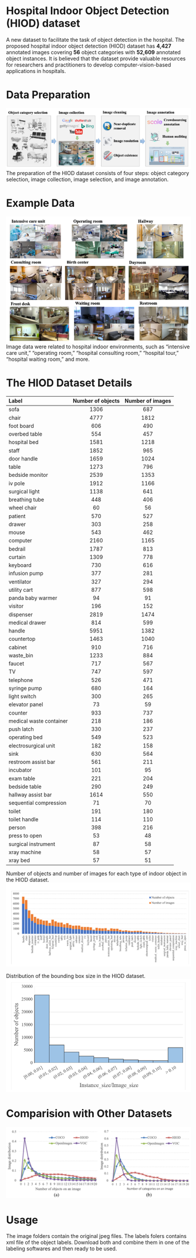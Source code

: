 # Hospital Indoor Object Detection (HIOD) dataset

A new dataset to facilitate the task of
object detection in the hospital. The proposed
hospital indoor object detection (HIOD) dataset has **4,427** annotated images covering **56** object
categories with **52,609** annotated object instances. It is believed that
the dataset provide valuable resources for researchers and practitioners to develop
computer-vision-based applications in hospitals.

# Data Preparation

![alt text](https://github.com/Wangmmstar/Hospital_Scene_Data/blob/main/readme/dataset_preparation.png?raw=true)
The preparation of the HIOD dataset consists of four steps: object
category selection, image collection, image selection, and image annotation.

# Example Data

![alt text](https://github.com/Wangmmstar/Hospital_Scene_Data/blob/main/readme/example_indoor_scenes.png?raw=true)
Image data were related to hospital
indoor environments, such as “intensive care unit,” “operating room,” “hospital consulting room,”
“hospital tour,” “hospital waiting room,” and more.

# The HIOD Dataset Details 

| Label        | Number of objects       | Number of images         |
| :---         |     :-----:               |     :-----:                | 
| sofa         | 1306              | 687    |
| chair        | 4777              | 1812     |
| foot board   | 606               | 490     |
| overbed table| 554              | 457     |
| hospital bed | 1581       | 1218     |
| staff        | 1852       | 965      |
| door handle  | 1659      | 1024     |
| table        | 1273      | 796     |
| bedside monitor| 2539       | 1353     |
| iv pole      | 1912      | 1166     |
| surgical light| 1138      | 641     |
| breathing tube| 448       | 406      |
| wheel chair  | 60       | 56     |
| patient      | 570      | 527     |
| drawer       | 303       | 258     |
| mouse        | 543      | 462     |
| computer     | 2160     | 1165    |
| bedrail      | 1787     | 813    |
| curtain      | 1309     | 778    |
| keyboard     | 730     | 616    |
| infusion pump| 377     | 281    |
| ventilator   | 327     | 294    |
| utility cart | 877     | 598    |
| panda baby warmer | 94 | 91    |
| visitor      | 196     | 152    |
| dispenser    | 2819     | 1474    |
| medical drawer| 814      | 599     |
| handle       | 5951     | 1382    |
| countertop   | 1463      | 1040    |
| cabinet      | 910     | 716    |
| waste_bin    | 1233     | 884    |
| faucet       | 717     | 567    |
| TV           | 747      | 597    |
| telephone    | 526     | 471    |
| syringe pump | 680     | 164    |
| light switch | 300      | 265    |
| elevator panel | 73      | 59    |
| counter      | 933      | 737    |
| medical waste container | 218  | 186    |
| push latch   | 330      | 237    |
|  operating bed | 549     | 523    |
| electrosurgical unit | 182 | 158    |
| sink         | 630     | 564    |
| restroom assist bar | 561 | 211    |
| incubator    | 101     | 95    |
| exam table   | 221     | 204    |
| bedside table | 290     | 249    |
| hallway assist bar| 1614 | 550    |
| sequential compression | 71 | 70    |
| toilet       | 191     | 180    |
| toilet handle| 114     | 110    |
| person       | 398     | 216    |
| press to open | 53     | 48    |
| surgical instrument | 87 | 58    |
| xray machine | 58      | 57    |
| xray bed     | 57     | 51    |

Number of objects and number of images for each type of indoor object in the HIOD dataset.
![alt text](https://github.com/Wangmmstar/Hospital_Scene_Data/blob/main/readme/dataset_details.png?raw=true)

Distribution of the bounding box size in the HIOD dataset.
![alt text](https://github.com/Wangmmstar/Hospital_Scene_Data/blob/main/readme/size_distribution.png?raw=true)

# Comparision with Other Datasets

![alt text](https://github.com/Wangmmstar/Hospital_Scene_Data/blob/main/readme/dataset_comparasion.png?raw=true)


# Usage

The image folders contain the original jpeg files. The labels folers contains xml file of the object labels. Download both and combine them in one of the labeling softwares and then ready to be used. 

